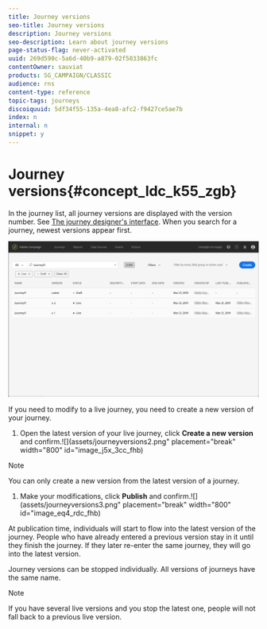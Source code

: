 ```yaml
---
title: Journey versions
seo-title: Journey versions
description: Journey versions
seo-description: Learn about journey versions
page-status-flag: never-activated
uuid: 269d590c-5a6d-40b9-a879-02f5033863fc
contentOwner: sauviat
products: SG_CAMPAIGN/CLASSIC
audience: rns
content-type: reference
topic-tags: journeys
discoiquuid: 5df34f55-135a-4ea8-afc2-f9427ce5ae7b
index: n
internal: n
snippet: y
---
```


# Journey versions{#concept_ldc_k55_zgb}

In the journey list, all journey versions are displayed with the version number. See [The journey designer's interface](journeyinterface.md#concept_m1g_5qt_52b). When you search for a journey, newest versions appear first.

![](assets/journeyversions1.png)

If you need to modify to a live journey, you need to create a new version of your journey.

1. Open the latest version of your live journey, click **Create a new version** and confirm.![](assets/journeyversions2.png" placement="break" width="800" id="image_j5x_3cc_fhb)

>[!NOTE]
>
>You can only create a new version from the latest version of a journey.

1. Make your modifications, click **Publish** and confirm.![](assets/journeyversions3.png" placement="break" width="800" id="image_eq4_rdc_fhb)

At publication time, individuals will start to flow into the latest version of the journey. People who have already entered a previous version stay in it until they finish the journey. If they later re-enter the same journey, they will go into the latest version.

Journey versions can be stopped individually. All versions of journeys have the same name.

>[!NOTE]
>
>If you have several live versions and you stop the latest one, people will not fall back to a previous live version.
